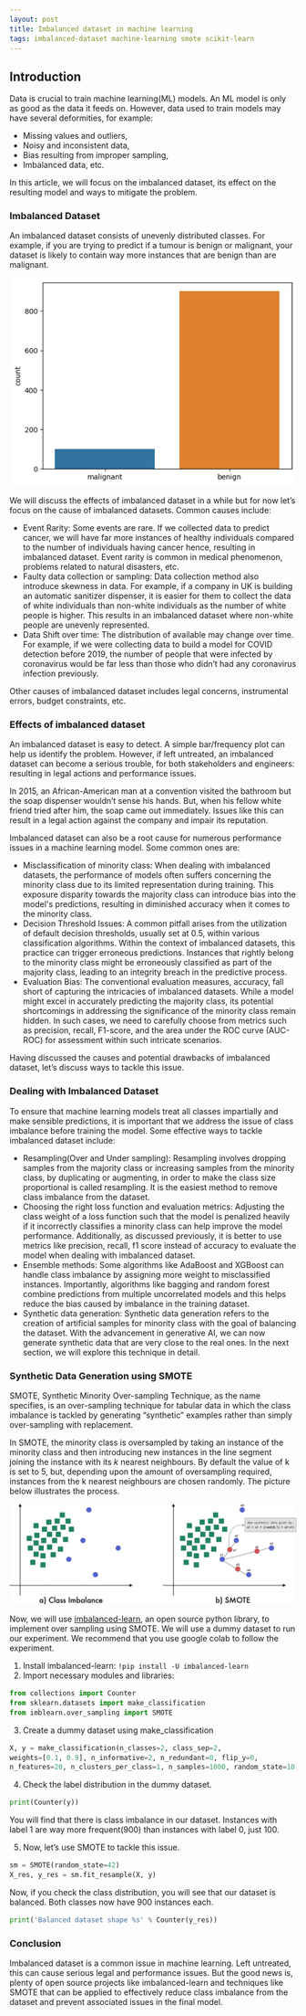 ```yaml
---
layout: post
title: Imbalanced dataset in machine learning
tags: imbalanced-dataset machine-learning smote scikit-learn
---
```


## Introduction

Data is crucial to train machine learning(ML) models. An ML model is only as good as the data it feeds on. However, data used to train models may have several deformities, for example:

- Missing values and outliers,
- Noisy and inconsistent data,
- Bias resulting from improper sampling,
- Imbalanced data, etc.

In this article, we will focus on the imbalanced dataset, its effect on the resulting model and ways to mitigate the problem.

### Imbalanced Dataset

An imbalanced dataset consists of unevenly distributed classes. For example, if you are trying to predict if a tumour is benign or malignant, your dataset is likely to contain way more instances that are benign than are malignant.

![imbalanced dataset](../images/imbalanced-dataset/imabalanced-dataset.png)

We will discuss the effects of imbalanced dataset in a while but for now let’s focus on the cause of imbalanced datasets. Common causes include:

- Event Rarity: 
Some events are rare. If we collected data to predict cancer, we will have far more instances of healthy individuals compared to the number of individuals having cancer hence, resulting in imbalanced dataset. Event rarity is common in medical phenomenon, problems related to natural disasters, etc.
- Faulty data collection or sampling: 
Data collection method also introduce skewness in data. For example, if a company in UK  is building an automatic sanitizer dispenser, it is easier for them to collect the data of white individuals than non-white individuals as the number of white people is higher. This results in an imbalanced dataset where non-white people are unevenly represented.
- Data Shift over time:
The distribution of available may change over time. For example, if we were collecting data to build a model for COVID detection before 2019, the number of people that were infected by coronavirus would be far less than those who didn’t had any coronavirus infection previously.

Other causes of imbalanced dataset includes legal concerns, instrumental errors, budget constraints, etc.


### Effects of imbalanced dataset

An imbalanced dataset is easy to detect. A simple bar/frequency plot can help us identify the problem. However, if left untreated, an imbalanced dataset can become a serious trouble, for both stakeholders and engineers: resulting in legal actions and performance issues. 

In 2015, an African-American man at a convention visited the bathroom but the soap dispenser wouldn’t sense his hands. But, when his fellow white friend tried after him, the soap came out immediately. Issues like this can result in a legal action against the company and impair its reputation. 

Imbalanced dataset can also be a root cause for numerous performance issues in a machine learning model. Some common ones are:

- Misclassification of minority class:
When dealing with imbalanced datasets, the performance of models often suffers concerning the minority class due to its limited representation during training. This exposure disparity towards the majority class can introduce bias into the model's predictions, resulting in diminished accuracy when it comes to the minority class.
- Decision Threshold Issues: 
A common pitfall arises from the utilization of default decision thresholds, usually set at 0.5, within various classification algorithms. Within the context of imbalanced datasets, this practice can trigger erroneous predictions. Instances that rightly belong to the minority class might be erroneously classified as part of the majority class, leading to an integrity breach in the predictive process.
- Evaluation Bias:
The conventional evaluation measures, accuracy, fall short of capturing the intricacies of imbalanced datasets. While a model might excel in accurately predicting the majority class, its potential shortcomings in addressing the significance of the minority class remain hidden. In such cases, we need to carefully choose from metrics such as precision, recall, F1-score, and the area under the ROC curve (AUC-ROC) for assessment within such intricate scenarios.

Having discussed the causes and potential drawbacks of imbalanced dataset, let’s discuss ways to tackle this issue.


### Dealing with Imbalanced Dataset

To ensure that machine learning models treat all classes impartially and make sensible predictions, it is important that we address the issue of class imbalance before training the model. Some effective ways to tackle imbalanced dataset include:

- Resampling(Over and Under sampling):
Resampling involves dropping samples from the majority class or increasing  samples from the minority class, by duplicating or augmenting, in order to make the class size proportional is called resampling. It is the easiest method to remove class imbalance from the dataset.
- Choosing the right loss function and evaluation metrics:
Adjusting the class weight of a loss function such that the model is penalized heavily if it incorrectly classifies a minority class can help improve the model performance. Additionally, as discussed previously, it is better to use metrics like precision, recall, f1 score instead of accuracy to evaluate the model when dealing with imbalanced dataset.
- Ensemble methods:
Some algorithms like AdaBoost and XGBoost can handle class imbalance by assigning more weight to misclassified instances. Importantly, algorithms like bagging and random forest combine predictions from multiple uncorrelated models and this helps reduce the bias caused by imbalance in the training dataset.
- Synthetic data generation:
Synthetic data generation refers to the creation of artificial samples for minority class with the goal of balancing the dataset. With the advancement in generative AI, we can now generate synthetic data that are very close to the real ones. In the next section, we will explore this technique in detail.


### Synthetic Data Generation using SMOTE

SMOTE, Synthetic Minority Over-sampling Technique, as the name specifies, is an over-sampling technique for tabular data in which the class imbalance is tackled by generating “synthetic” examples rather than simply over-sampling with replacement. 

In SMOTE, the minority class is oversampled by taking an instance of the minority class and then introducing new instances in the line segment joining the instance with its *k* nearest neighbours.  By default the value of k is set to 5, but, depending upon the amount of oversampling required, instances from the k nearest neighbours are chosen randomly. The picture below illustrates the process.

![imbalanced dataset](../images/imbalanced-dataset/smote.png)


Now, we will use [imbalanced-learn](https://imbalanced-learn.org/stable/#), an open source python library, to implement over sampling using SMOTE. We will use a dummy dataset to run our experiment. We recommend that you use google colab to follow the experiment. 

1. Install imbalanced-learn: `!pip install -U imbalanced-learn`
2. Import necessary modules and libraries:

```python
from collections import Counter
from sklearn.datasets import make_classification
from imblearn.over_sampling import SMOTE
```

3. Create a dummy dataset using make_classification

```python
X, y = make_classification(n_classes=2, class_sep=2,
weights=[0.1, 0.9], n_informative=2, n_redundant=0, flip_y=0,
n_features=20, n_clusters_per_class=1, n_samples=1000, random_state=10)
```

4. Check the label distribution in the dummy dataset.

```python
print(Counter(y))
```

You will find that there is class imbalance in our dataset. Instances with label 1 are way more frequent(900) than instances with label 0, just 100.


5. Now, let’s use SMOTE to tackle this issue.

```python
sm = SMOTE(random_state=42)
X_res, y_res = sm.fit_resample(X, y)
```

Now, if you check the class distribution, you will see that our dataset is balanced. Both classes now have 900 instances each.

```python
print('Balanced dataset shape %s' % Counter(y_res))
```

### Conclusion

Imbalanced dataset is a common issue in machine learning. Left untreated, this can cause serious legal and performance issues. But the good news is, plenty of open source projects like imbalanced-learn and techniques like SMOTE that can be applied to effectively reduce class imbalance from the dataset and prevent associated issues in the final model.
